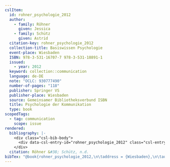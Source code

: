 ```yaml
---
cslItem:
  id: rohner_psychologie_2012
  author:
    - family: Röhner
      given: Jessica
    - family: Schütz
      given: Astrid
  citation-key: rohner_psychologie_2012
  collection-title: Basiswissen Psychologie
  event-place: Wiesbaden
  ISBN: 978-3-531-16707-7 978-3-531-18891-1
  issued:
    - year: 2012
  keyword: collection::communication
  language: de-DE
  note: "OCLC: 930777490"
  number-of-pages: "118"
  publisher: Springer VS
  publisher-place: Wiesbaden
  source: Gemeinsamer Bibliotheksverbund ISBN
  title: Psychologie der Kommunikation
  type: book
scopedTags:
  - tag: communication
    scope: issue
rendered:
  bibliography: |-
    <div class="csl-bib-body">
      <div data-csl-entry-id="rohner_psychologie_2012" class="csl-entry">Röhner, J., &#38; Schütz, A. n.d.. <i>Psychologie der Kommunikation</i>. Springer VS.</div>
    </div>
  citation: Röhner &#38; Schütz, n.d.
bibTex: "@book{rohner_psychologie_2012,\n\taddress = {Wiesbaden},\n\tauthor = {R{\\\" o}hner, Jessica and Sch{\\\" u}tz, Astrid},\n\tseries = {Basiswissen {Psychologie}},\n\tnote = {OCLC: 930777490},\n\tpublisher = {Springer VS},\n\ttitle = {Psychologie der {Kommunikation}},\n}\n\n"
---
```

